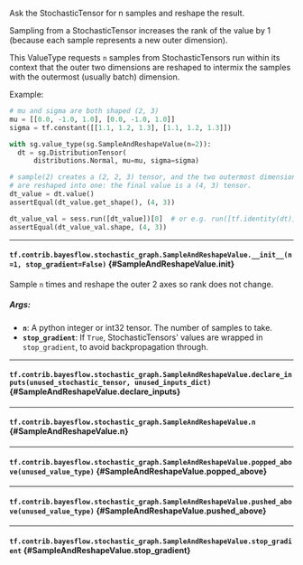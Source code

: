 Ask the StochasticTensor for n samples and reshape the result.

Sampling from a StochasticTensor increases the rank of the value by 1
(because each sample represents a new outer dimension).

This ValueType requests `n` samples from StochasticTensors run within its
context that the outer two dimensions are reshaped to intermix the samples
with the outermost (usually batch) dimension.

Example:

```python
# mu and sigma are both shaped (2, 3)
mu = [[0.0, -1.0, 1.0], [0.0, -1.0, 1.0]]
sigma = tf.constant([[1.1, 1.2, 1.3], [1.1, 1.2, 1.3]])

with sg.value_type(sg.SampleAndReshapeValue(n=2)):
  dt = sg.DistributionTensor(
      distributions.Normal, mu=mu, sigma=sigma)

# sample(2) creates a (2, 2, 3) tensor, and the two outermost dimensions
# are reshaped into one: the final value is a (4, 3) tensor.
dt_value = dt.value()
assertEqual(dt_value.get_shape(), (4, 3))

dt_value_val = sess.run([dt_value])[0]  # or e.g. run([tf.identity(dt)])[0]
assertEqual(dt_value_val.shape, (4, 3))
```
- - -

#### `tf.contrib.bayesflow.stochastic_graph.SampleAndReshapeValue.__init__(n=1, stop_gradient=False)` {#SampleAndReshapeValue.__init__}

Sample `n` times and reshape the outer 2 axes so rank does not change.

##### Args:


*  <b>`n`</b>: A python integer or int32 tensor.  The number of samples to take.
*  <b>`stop_gradient`</b>: If `True`, StochasticTensors' values are wrapped in
    `stop_gradient`, to avoid backpropagation through.


- - -

#### `tf.contrib.bayesflow.stochastic_graph.SampleAndReshapeValue.declare_inputs(unused_stochastic_tensor, unused_inputs_dict)` {#SampleAndReshapeValue.declare_inputs}




- - -

#### `tf.contrib.bayesflow.stochastic_graph.SampleAndReshapeValue.n` {#SampleAndReshapeValue.n}




- - -

#### `tf.contrib.bayesflow.stochastic_graph.SampleAndReshapeValue.popped_above(unused_value_type)` {#SampleAndReshapeValue.popped_above}




- - -

#### `tf.contrib.bayesflow.stochastic_graph.SampleAndReshapeValue.pushed_above(unused_value_type)` {#SampleAndReshapeValue.pushed_above}




- - -

#### `tf.contrib.bayesflow.stochastic_graph.SampleAndReshapeValue.stop_gradient` {#SampleAndReshapeValue.stop_gradient}




